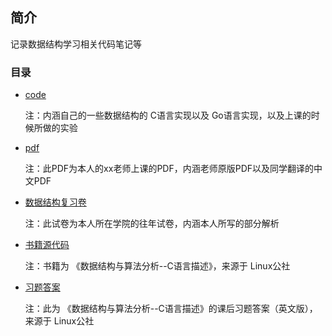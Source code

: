 ## 简介

记录数据结构学习相关代码笔记等

### 目录

+ [code](https://github.com/tofar/data-structure/tree/master/code)

  注：内涵自己的一些数据结构的 C语言实现以及 Go语言实现，以及上课的时候所做的实验

+ [pdf](https://github.com/tofar/data-structure/tree/master/pdf)

  注：此PDF为本人的xx老师上课的PDF，内涵老师原版PDF以及同学翻译的中文PDF

+ [数据结构复习卷](https://github.com/tofar/data-structure/tree/master/%E6%95%B0%E6%8D%AE%E7%BB%93%E6%9E%84%E5%A4%8D%E4%B9%A0%E5%8D%B7)

  注：此试卷为本人所在学院的往年试卷，内涵本人所写的部分解析

+ [书籍源代码](https://github.com/tofar/data-structure/tree/master/书籍源代码)

  注：书籍为 《数据结构与算法分析--C语言描述》，来源于 Linux公社

+ [习题答案](https://github.com/tofar/data-structure/tree/master/习题答案)

  注：此为 《数据结构与算法分析--C语言描述》的课后习题答案（英文版），来源于 Linux公社